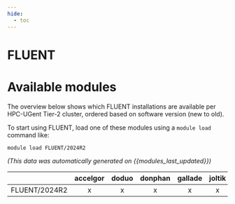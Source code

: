 ```yaml
---
hide:
  - toc
---
```


FLUENT
======

# Available modules


The overview below shows which FLUENT installations are available per HPC-UGent Tier-2 cluster, ordered based on software version (new to old).

To start using FLUENT, load one of these modules using a `module load` command like:

```shell
module load FLUENT/2024R2
```

*(This data was automatically generated on {{modules_last_updated}})*

| |accelgor|doduo|donphan|gallade|joltik|litleo|shinx|
| :---: | :---: | :---: | :---: | :---: | :---: | :---: | :---: |
|FLUENT/2024R2|x|x|x|x|x|x|x|
